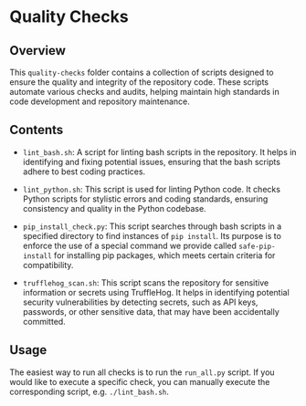 # Quality Checks

## Overview

This `quality-checks` folder contains a collection of scripts designed to ensure
the quality and integrity of the repository code. These scripts automate various
checks and audits, helping maintain high standards in code development and
repository maintenance.

## Contents

- `lint_bash.sh`: A script for linting bash scripts in the repository. It helps
  in identifying and fixing potential issues, ensuring that the bash scripts
  adhere to best coding practices.

- `lint_python.sh`: This script is used for linting Python code. It checks
  Python scripts for stylistic errors and coding standards, ensuring consistency
  and quality in the Python codebase.

- `pip_install_check.py`: This script searches through bash scripts in a
  specified directory to find instances of `pip install`. Its purpose is to
  enforce the use of a special command we provide called `safe-pip-install` for
  installing pip packages, which meets certain criteria for compatibility.

- `trufflehog_scan.sh`: This script scans the repository for sensitive 
  information or secrets using TruffleHog. It helps in identifying potential
  security vulnerabilities by detecting secrets, such as API keys, passwords,
  or other sensitive data, that may have been accidentally committed.

## Usage

The easiest way to run all checks is to run the `run_all.py` script. If you would
like to execute a specific check, you can manually execute the corresponding script,
e.g. `./lint_bash.sh`.
